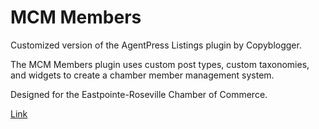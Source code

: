 MCM Members
=====================

Customized version of the AgentPress Listings plugin by Copyblogger.

The MCM Members plugin uses custom post types, custom taxonomies, and widgets to create a chamber member management system.

Designed for the Eastpointe-Roseville Chamber of Commerce.

<a href="http://erchamber.com">Link</a>
